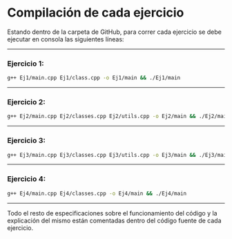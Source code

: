 # Compilación de cada ejercicio

Estando dentro de la carpeta de GitHub, para correr cada ejercicio se debe ejecutar en consola las siguientes líneas:

---

### Ejercicio 1:

```bash
g++ Ej1/main.cpp Ej1/class.cpp -o Ej1/main && ./Ej1/main
```

---

### Ejercicio 2:

```bash
g++ Ej2/main.cpp Ej2/classes.cpp Ej2/utils.cpp -o Ej2/main && ./Ej2/main
```

---

### Ejercicio 3:

```bash
g++ Ej3/main.cpp Ej3/classes.cpp Ej3/utils.cpp -o Ej3/main && ./Ej3/main
```

---

### Ejercicio 4:

```bash
g++ Ej4/main.cpp Ej4/classes.cpp -o Ej4/main && ./Ej4/main
```

---

Todo el resto de especificaciones sobre el funcionamiento del código y la explicación del mismo están comentadas dentro del código fuente de cada ejercicio.
